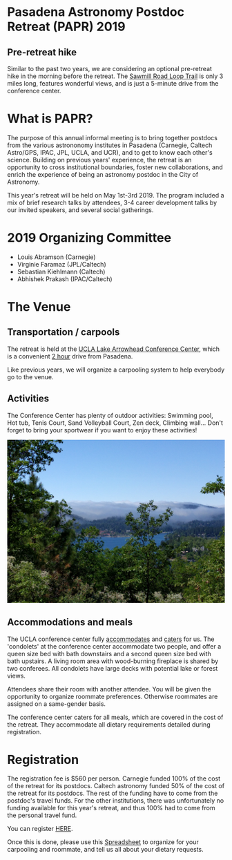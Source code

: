# Pasadena Astronomy Postdoc Retreat (PAPR) 2019


## Pre-retreat hike

Similar to the past two years, we are considering an optional pre-retreat hike in the morning before the retreat. The [Sawmill Road Loop Trail](https://www.alltrails.com/explore/trail/us/california/sawmill-road-loop-trail) is only 3 miles long, features wonderful views, and is just a 5-minute drive from the conference center. 

# What is PAPR?

The purpose of this annual informal meeting is to bring together postdocs from the various astrononomy institutes in Pasadena (Carnegie, Caltech Astro/GPS, IPAC, JPL, UCLA, and UCR), and to get to know each other's science. Building on previous years' experience, the retreat is an opportunity to cross institutional boundaries, foster new collaborations, and enrich the experience of being an astronomy postdoc in the City of Astronomy.

This year's retreat will be held on May 1st-3rd 2019. The program included a mix of brief research talks by attendees, 3-4 career development talks by our invited speakers, and several social gatherings. 


# 2019 Organizing Committee

- Louis Abramson (Carnegie)
- Virginie Faramaz (JPL/Caltech)
- Sebastian Kiehlmann (Caltech)
- Abhishek Prakash (IPAC/Caltech)


# The Venue

## Transportation / carpools

The retreat is held at the  [UCLA Lake Arrowhead Conference Center](http://lakearrowheadconferencecenter.ucla.edu/about/directions/), which is a convenient [2 hour](https://www.google.com/maps/dir/Pasadena,+California/UCLA+Lake+Arrowhead+Conference+Center,+850+Willow+Creek+Rd,+Lake+Arrowhead,+CA+92352/@34.1971218,-117.9448351,10z/data=!3m1!4b1!4m18!4m17!1m5!1m1!1s0x80c2c2dc38330b51:0x52b41161ad18f4a!2m2!1d-118.1445155!2d34.1477849!1m5!1m1!1s0x80c357e80a92254b:0xdc8a5a45759372b0!2m2!1d-117.1866611!2d34.2655173!2m3!6e0!7e2!8j1525865100!3e0) drive from Pasadena. 

Like previous years, we will organize a carpooling system to help everybody go to the venue.

## Activities
The Conference Center has plenty of outdoor activities: 
Swimming pool, Hot tub, Tenis Court, Sand Volleyball Court, Zen deck, Climbing wall...
Don't forget to bring your sportwear if you want to enjoy these activities!

<img src="IMG_20170510_110101.jpg" class="img-responsive" alt="">


## Accommodations and meals

The UCLA conference center fully [accommodates](http://lakearrowheadconferencecenter.ucla.edu/stay-at-ucla-lake-arrowhead-conference-center/) and [caters](http://lakearrowheadconferencecenter.ucla.edu/dining/) for us. The 'condolets' at the conference center accommodate two people, and offer a queen size bed with bath downstairs and a second queen size bed with bath upstairs. A living room area with wood-burning fireplace is shared by two conferees. All condolets have large decks with potential lake or forest views.

Attendees share their room with another attendee. You will be given the opportunity to organize roommate preferences. Otherwise roommates are assigned on a same-gender basis.

The conference center caters for all meals, which are covered in the cost of the retreat. They accommodate all dietary requirements detailed during registration.

# Registration

The registration fee is $560 per person.
Carnegie funded 100% of the cost of the retreat for its postdocs. 
Caltech astronomy funded 50% of the cost of the retreat for its postdocs. The rest of the funding have to come from the postdoc's travel funds.
For the other institutions, there was unfortunately no funding available for this year's retreat, and thus 100% had to come from the personal travel fund.

You can register [HERE](https://docs.google.com/forms/d/1b-TXC0h-4IIt-nCYeLHafxPaUaE96pouo6bDdY44AUE/viewform).

Once this is done, please use this [Spreadsheet](https://docs.google.com/spreadsheets/d/1io8sjX9Ml9ONeT7DLxd-KYh3D46dHtGQCnAMLuKJAoI/edit?usp=sharing) to organize for your carpooling and roommate, and tell us all about your dietary requests.
